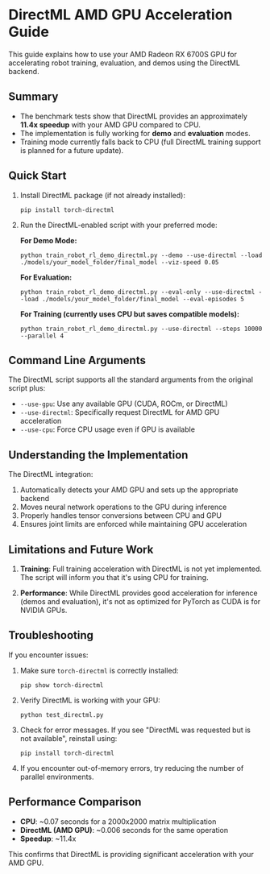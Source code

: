 # DirectML AMD GPU Acceleration Guide

This guide explains how to use your AMD Radeon RX 6700S GPU for accelerating robot training, evaluation, and demos using the DirectML backend.

## Summary

- The benchmark tests show that DirectML provides an approximately **11.4x speedup** with your AMD GPU compared to CPU.
- The implementation is fully working for **demo** and **evaluation** modes.
- Training mode currently falls back to CPU (full DirectML training support is planned for a future update).

## Quick Start

1. Install DirectML package (if not already installed):
   ```
   pip install torch-directml
   ```

2. Run the DirectML-enabled script with your preferred mode:

   **For Demo Mode:**
   ```
   python train_robot_rl_demo_directml.py --demo --use-directml --load ./models/your_model_folder/final_model --viz-speed 0.05
   ```

   **For Evaluation:**
   ```
   python train_robot_rl_demo_directml.py --eval-only --use-directml --load ./models/your_model_folder/final_model --eval-episodes 5
   ```

   **For Training (currently uses CPU but saves compatible models):**
   ```
   python train_robot_rl_demo_directml.py --use-directml --steps 10000 --parallel 4
   ```

## Command Line Arguments

The DirectML script supports all the standard arguments from the original script plus:

- `--use-gpu`: Use any available GPU (CUDA, ROCm, or DirectML)
- `--use-directml`: Specifically request DirectML for AMD GPU acceleration
- `--use-cpu`: Force CPU usage even if GPU is available

## Understanding the Implementation

The DirectML integration:

1. Automatically detects your AMD GPU and sets up the appropriate backend
2. Moves neural network operations to the GPU during inference
3. Properly handles tensor conversions between CPU and GPU
4. Ensures joint limits are enforced while maintaining GPU acceleration

## Limitations and Future Work

1. **Training**: Full training acceleration with DirectML is not yet implemented. The script will inform you that it's using CPU for training.

2. **Performance**: While DirectML provides good acceleration for inference (demos and evaluation), it's not as optimized for PyTorch as CUDA is for NVIDIA GPUs.

## Troubleshooting

If you encounter issues:

1. Make sure `torch-directml` is correctly installed:
   ```
   pip show torch-directml
   ```

2. Verify DirectML is working with your GPU:
   ```
   python test_directml.py
   ```

3. Check for error messages. If you see "DirectML was requested but is not available", reinstall using:
   ```
   pip install torch-directml
   ```

4. If you encounter out-of-memory errors, try reducing the number of parallel environments.

## Performance Comparison

- **CPU**: ~0.07 seconds for a 2000x2000 matrix multiplication
- **DirectML (AMD GPU)**: ~0.006 seconds for the same operation
- **Speedup**: ~11.4x

This confirms that DirectML is providing significant acceleration with your AMD GPU. 